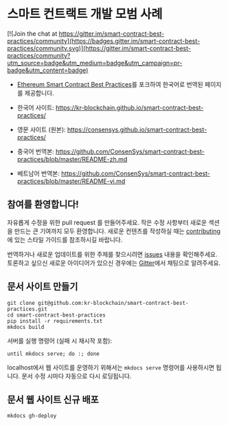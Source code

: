 # 스마트 컨트랙트 개발 모범 사례

[![Join the chat at https://gitter.im/smart-contract-best-practices/community](https://badges.gitter.im/smart-contract-best-practices/community.svg)](https://gitter.im/smart-contract-best-practices/community?utm_source=badge&utm_medium=badge&utm_campaign=pr-badge&utm_content=badge)

- [Ethereum Smart Contract Best Practices](https://github.com/ConsenSys/smart-contract-best-practices)를 포크하여 한국어로 번역된 페이지를 제공합니다.

- 한국어 사이트: https://kr-blockchain.github.io/smart-contract-best-practices/

- 영문 사이트 (원본): https://consensys.github.io/smart-contract-best-practices/
- 중국어 번역본: https://github.com/ConsenSys/smart-contract-best-practices/blob/master/README-zh.md
- 베트남어 번역본: https://github.com/ConsenSys/smart-contract-best-practices/blob/master/README-vi.md

## 참여를 환영합니다!

자유롭게 수정을 위한 pull request 를 만들어주세요. 작은 수정 사항부터 새로운 섹션을 만드는 큰 기여까지 모두 환영합니다. 새로운 컨텐츠를 작성하실 때는 [contributing](./docs/about/index.md)에 있는 스타일 가이드를 참조하시길 바랍니다.

번역하거나 새로운 업데이트를 위한 주제를 찾으시려면 [issues](https://github.com/kr-blockchain/smart-contract-best-practices/issues) 내용을 확인해주세요. 토론하고 싶으신 새로운 아이디어가 있으신 경우에는 [Gitter](https://gitter.im/kr-blockchain/smart-contract-best-practices)에서 채팅으로 알려주세요.

## 문서 사이트 만들기

```
git clone git@github.com:kr-blockchain/smart-contract-best-practices.git
cd smart-contract-best-practices
pip install -r requirements.txt
mkdocs build 
```

서버를 실행 명령어 (실패 시 재시작 포함):

```
until mkdocs serve; do :; done
```

localhost에서 웹 사이트를 운영하기 위해서는 `mkdocs serve` 명령어를 사용하시면 됩니다. 문서 수정 시마다 자동으로 다시 로딩됩니다.

## 문서 웹 사이트 신규 배포

```
mkdocs gh-deploy
```
